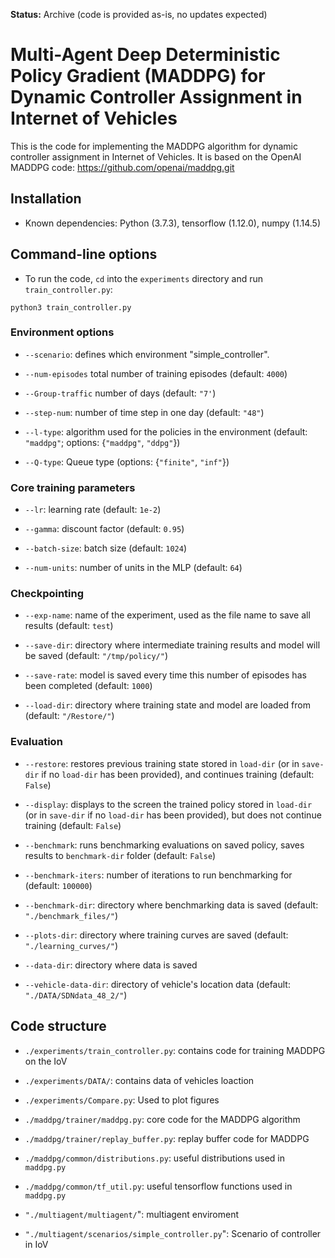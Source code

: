 **Status:** Archive (code is provided as-is, no updates expected)

# Multi-Agent Deep Deterministic Policy Gradient (MADDPG) for Dynamic Controller Assignment in Internet of Vehicles


This is the code for implementing the MADDPG algorithm for dynamic controller assignment in Internet of Vehicles.
It is based on the OpenAI MADDPG code: https://github.com/openai/maddpg.git

## Installation

- Known dependencies: Python (3.7.3), tensorflow (1.12.0), numpy (1.14.5)


## Command-line options

- To run the code, `cd` into the `experiments` directory and run `train_controller.py`:

``python3 train_controller.py``


### Environment options

- `--scenario`: defines which environment "simple_controller".

- `--num-episodes` total number of training episodes (default: `4000`)

- `--Group-traffic` number of days (default: `"7'`)

- `--step-num`: number of time step in one day (default: `"48"`)

- `--l-type`: algorithm used for the policies in the environment (default: `"maddpg"`; options: {`"maddpg"`, `"ddpg"`})

- `--Q-type`: Queue type (options: {`"finite"`, `"inf"`})


### Core training parameters

- `--lr`: learning rate (default: `1e-2`)

- `--gamma`: discount factor (default: `0.95`)

- `--batch-size`: batch size (default: `1024`)

- `--num-units`: number of units in the MLP (default: `64`)

### Checkpointing

- `--exp-name`: name of the experiment, used as the file name to save all results (default: `test`)

- `--save-dir`: directory where intermediate training results and model will be saved (default: `"/tmp/policy/"`)

- `--save-rate`: model is saved every time this number of episodes has been completed (default: `1000`)

- `--load-dir`: directory where training state and model are loaded from (default: `"/Restore/"`)

### Evaluation

- `--restore`: restores previous training state stored in `load-dir` (or in `save-dir` if no `load-dir`
has been provided), and continues training (default: `False`)

- `--display`: displays to the screen the trained policy stored in `load-dir` (or in `save-dir` if no `load-dir`
has been provided), but does not continue training (default: `False`)

- `--benchmark`: runs benchmarking evaluations on saved policy, saves results to `benchmark-dir` folder (default: `False`)

- `--benchmark-iters`: number of iterations to run benchmarking for (default: `100000`)

- `--benchmark-dir`: directory where benchmarking data is saved (default: `"./benchmark_files/"`)

- `--plots-dir`: directory where training curves are saved (default: `"./learning_curves/"`)

- `--data-dir`: directory where data is saved

- `--vehicle-data-dir`: directory of vehicle's location data (default: `"./DATA/SDNdata_48_2/"`)

## Code structure

- `./experiments/train_controller.py`: contains code for training MADDPG on the IoV

- `./experiments/DATA/`: contains data of vehicles loaction

- `./experiments/Compare.py`: Used to plot figures

- `./maddpg/trainer/maddpg.py`: core code for the MADDPG algorithm

- `./maddpg/trainer/replay_buffer.py`: replay buffer code for MADDPG

- `./maddpg/common/distributions.py`: useful distributions used in `maddpg.py`

- `./maddpg/common/tf_util.py`: useful tensorflow functions used in `maddpg.py`

- `"./multiagent/multiagent/`": multiagent enviroment

- `"./multiagent/scenarios/simple_controller.py`": Scenario of controller in IoV
